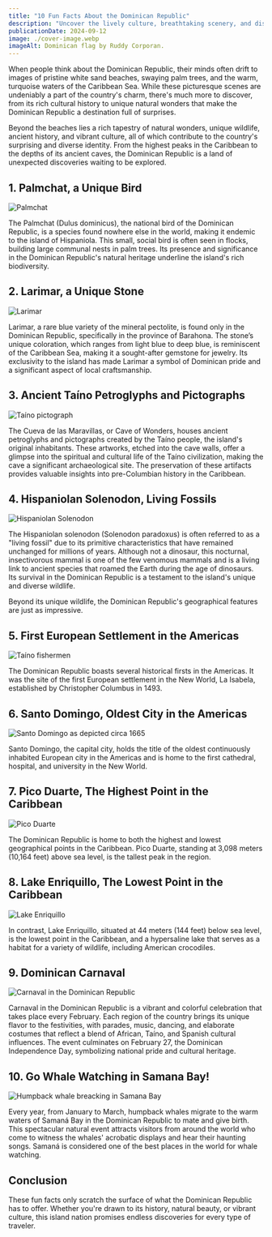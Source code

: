 ```yaml
---
title: "10 Fun Facts About the Dominican Republic"
description: "Uncover the lively culture, breathtaking scenery, and distinctive traditions of the Dominican Republic through these 10 fun facts."
publicationDate: 2024-09-12
image: ./cover-image.webp
imageAlt: Dominican flag by Ruddy Corporan.
---
```


When people think about the Dominican Republic, their minds often drift to images of pristine white sand beaches, swaying palm trees, and the warm, turquoise waters of the Caribbean Sea. While these picturesque scenes are undeniably a part of the country's charm, there's much more to discover, from its rich cultural history to unique natural wonders that make the Dominican Republic a destination full of surprises.

Beyond the beaches lies a rich tapestry of natural wonders, unique wildlife, ancient history, and vibrant culture, all of which contribute to the country's surprising and diverse identity. From the highest peaks in the Caribbean to the depths of its ancient caves, the Dominican Republic is a land of unexpected discoveries waiting to be explored.

## 1. Palmchat, a Unique Bird

![Palmchat](./palmchat.webp)

The Palmchat (Dulus dominicus), the national bird of the Dominican Republic, is a species found nowhere else in the world, making it endemic to the island of Hispaniola. This small, social bird is often seen in flocks, building large communal nests in palm trees. Its presence and significance in the Dominican Republic's natural heritage underline the island's rich biodiversity.

## 2. Larimar, a Unique Stone

![Larimar](./larimar.webp)

Larimar, a rare blue variety of the mineral pectolite, is found only in the Dominican Republic, specifically in the province of Barahona. The stone’s unique coloration, which ranges from light blue to deep blue, is reminiscent of the Caribbean Sea, making it a sought-after gemstone for jewelry. Its exclusivity to the island has made Larimar a symbol of Dominican pride and a significant aspect of local craftsmanship.

## 3. Ancient Taíno Petroglyphs and Pictographs

![Taíno pictograph](./taíno-pictographs.webp)

The Cueva de las Maravillas, or Cave of Wonders, houses ancient petroglyphs and pictographs created by the Taíno people, the island's original inhabitants. These artworks, etched into the cave walls, offer a glimpse into the spiritual and cultural life of the Taíno civilization, making the cave a significant archaeological site. The preservation of these artifacts provides valuable insights into pre-Columbian history in the Caribbean.

## 4. Hispaniolan Solenodon, Living Fossils

![Hispaniolan Solenodon](./hispaniolan-solenodon.webp)

The Hispaniolan solenodon (Solenodon paradoxus) is often referred to as a "living fossil" due to its primitive characteristics that have remained unchanged for millions of years. Although not a dinosaur, this nocturnal, insectivorous mammal is one of the few venomous mammals and is a living link to ancient species that roamed the Earth during the age of dinosaurs. Its survival in the Dominican Republic is a testament to the island's unique and diverse wildlife.

Beyond its unique wildlife, the Dominican Republic's geographical features are just as impressive.

## 5. First European Settlement in the Americas

![Taíno fishermen](./taino-fishermen.webp)

The Dominican Republic boasts several historical firsts in the Americas. It was the site of the first European settlement in the New World, La Isabela, established by Christopher Columbus in 1493.

## 6. Santo Domingo, Oldest City in the Americas

![Santo Domingo as depicted circa 1665](./santo-domingo-1665.webp)

Santo Domingo, the capital city, holds the title of the oldest continuously inhabited European city in the Americas and is home to the first cathedral, hospital, and university in the New World.

## 7. Pico Duarte, The Highest Point in the Caribbean

![Pico Duarte](./pico-duarte.webp)

The Dominican Republic is home to both the highest and lowest geographical points in the Caribbean. Pico Duarte, standing at 3,098 meters (10,164 feet) above sea level, is the tallest peak in the region.

## 8. Lake Enriquillo, The Lowest Point in the Caribbean

![Lake Enriquillo](./lake-enriquillo.webp)

In contrast, Lake Enriquillo, situated at 44 meters (144 feet) below sea level, is the lowest point in the Caribbean, and a hypersaline lake that serves as a habitat for a variety of wildlife, including American crocodiles.

## 9. Dominican Carnaval

![Carnaval in the Dominican Republic](./carnaval.webp)

Carnaval in the Dominican Republic is a vibrant and colorful celebration that takes place every February. Each region of the country brings its unique flavor to the festivities, with parades, music, dancing, and elaborate costumes that reflect a blend of African, Taíno, and Spanish cultural influences. The event culminates on February 27, the Dominican Independence Day, symbolizing national pride and cultural heritage.

## 10. Go Whale Watching in Samana Bay!

![Humpback whale breacking in Samana Bay](./humpback-whale-breaching-samana.webp)

Every year, from January to March, humpback whales migrate to the warm waters of Samaná Bay in the Dominican Republic to mate and give birth. This spectacular natural event attracts visitors from around the world who come to witness the whales' acrobatic displays and hear their haunting songs. Samaná is considered one of the best places in the world for whale watching.

## Conclusion

These fun facts only scratch the surface of what the Dominican Republic has to offer. Whether you're drawn to its history, natural beauty, or vibrant culture, this island nation promises endless discoveries for every type of traveler.
